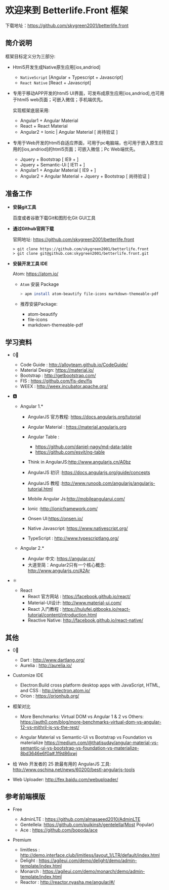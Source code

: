 # 欢迎来到 Betterlife.Front 框架

下载地址：https://github.com/skygreen2001/betterlife.front

## 简介说明

框架目标定义分为三部分:
* Html5开发生成Native原生应用[ios,andriod]
  - `NativeScript` [Angular + Typescript + Javascript]
  - `React Native` [React + Javascript]


* 专用于移动APP开发的html5 UI界面，可发布成原生应用[ios,andriod],也可用于html5 web页面；可嵌入微信；手机端优先。

  实现框架底层采用:
    - Angular1 + Angular Material
    - React    + React Material
    - Angular2 + Ionic  | Angular Material [ 尚待验证 ]


* 专用于Web开发的html5自适应界面，可用于pc电脑端，也可用于嵌入原生应用的[ios,andriod]的html5页面；可嵌入微信；Pc Web端优先。
  - Jquery + Bootstrap           [ IE9  + ]
  - Jquery + Semantic-Ui         [ IE11 + ]
  - Angular1 + Angular Material  [ IE9  + ]
  - Angular2 + Angular Material + Jquery + Bootstrap [ 尚待验证 ]

## 准备工作

* **安装git工具**

  百度或者谷歌下载Git和图形化Git GUI工具

* **通过Github官网下载**

  官网地址: https://github.com/skygreen2001/betterlife.front
  ```
  > git clone https://github.com/skygreen2001/betterlife.front
  > git clone git@github.com:skygreen2001/betterlife.front.git
  ```

* **安装开发工具 IDE**

  Atom: https://atom.io/

  - `Atom` 安装 Package

    ```bash
    > apm install atom-beautify file-icons markdown-themeable-pdf
    ```

  - 推荐安装Package:
    * atom-beautify
    * file-icons
    * markdown-themeable-pdf

## 学习资料

- 0⃣️
  * Code Guide     : http://alloyteam.github.io/CodeGuide/
  * Material Design: https://material.io/
  * Bootstrap      : http://getbootstrap.com/
  * FIS            : https://github.com/fis-dev/fis
  * WEEX           : http://weex.incubator.apache.org/


- 🅰️
  - Angular 1.*
    * AngularJS 官方教程: https://docs.angularjs.org/tutorial
    * Angular Material : https://material.angularjs.org
    * Angular Table    :
        - https://github.com/daniel-nagy/md-data-table
        - https://github.com/esvit/ng-table
    * Think in AngularJS:http://www.angularjs.cn/A0bz
    * AngularJS 初识    :https://docs.angularjs.org/guide/concepts
    * AngularJS 教程 :http://www.runoob.com/angularjs/angularjs-tutorial.html

    * Mobile Angular Js:http://mobileangularui.com/
    * Ionic :http://ionicframework.com/
    * Onsen UI:https://onsen.io/

    * Native Javascript: https://www.nativescript.org/
    * TypeScript       : http://www.typescriptlang.org/


  - Angular 2.*
    * Angular 中文: https://angular.cn/
    * 大道至简：Angular2只有一个核心概念: http://www.angularjs.cn/A2Ar


- ⚛️
  - React
    * React 官方网站 : https://facebook.github.io/react/
    * Material-UI设计: http://www.material-ui.com/
    * React 入门教程 : https://hulufei.gitbooks.io/react-tutorial/content/introduction.html
    * Reactive Native: http://facebook.github.io/react-native/


## 其他
- 0⃣️
  - Dart         : http://www.dartlang.org/
  - Aurelia      : http://aurelia.io/


- Customize IDE
  - Electron:Build cross platform desktop apps with JavaScript, HTML, and CSS        : http://electron.atom.io/
  - Orion    : https://orionhub.org/


- 框架对比
  - More Benchmarks: Virtual DOM vs Angular 1 & 2 vs Others:
    https://auth0.com/blog/more-benchmarks-virtual-dom-vs-angular-12-vs-mithril-js-vs-the-rest/

  - Angular Material vs Semantic-Ui vs Bootstrap vs Foundation vs materialize
    https://medium.com/@thatisuday/angular-material-vs-semantic-ui-vs-bootstrap-vs-foundation-vs-materialize-8bd3646e6f0a#.1f9d86xwj


- 给 Web 开发者的 25 款最有用的 AngularJS 工具: http://www.oschina.net/news/60200/bestl-angularjs-tools


- Web Uploader: http://fex.baidu.com/webuploader/

## 参考前端模版
- Free
  - AdminLTE  : https://github.com/almasaeed2010/AdminLTE
  - Gentellela: https://github.com/puikinsh/gentelella(Most Popular)
  - Ace       : https://github.com/bopoda/ace

- Premium
  - limitless : http://demo.interface.club/limitless/layout_1/LTR/default/index.html
  - Delight   : https://agileui.com/demo/delight/demo/admin-template/index.html
  - Monarch   : https://agileui.com/demo/monarch/demo/admin-template/index.html
  - Reactor   : http://reactor.nyasha.me/angular/#/
